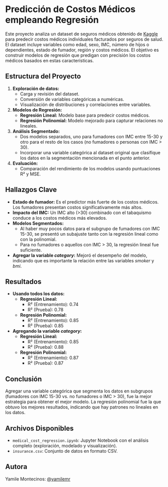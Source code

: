 # **Predicción de Costos Médicos empleando Regresión**

Este proyecto analiza un dataset de seguros médicos obtenido de [Kaggle](https://www.kaggle.com/datasets/mirichoi0218/insurance/data) para predecir costos médicos individuales facturados por seguros de salud. El dataset incluye variables como edad, sexo, IMC, número de hijos o dependientes, estado de fumador, región y costos médicos. El objetivo es construir modelos de regresión que predigan con precisión los costos médicos basados en estas características.

## Estructura del Proyecto
1. **Exploración de datos:**
   - Carga y revisión del dataset.
   - Conversión de variables categóricas a numéricas.
   - Visualización de distribuciones y correlaciones entre variables.
2. **Modelos de Regresión:**
   - **Regresión Lineal:** Modelo base para predecir costos médicos.
   - **Regresión Polinomial:** Modelo mejorado para capturar relaciones no lineales.
3. **Análisis Segmentado:**
   - Dos modelos separados, uno para fumadores con IMC entre 15-30 y otro para el resto de los casos (no fumadores o personas con IMC > 30).
   - Incorporar una variable categórica al dataset original que clasifique los datos en la segmentación mencionada en el punto anterior.
4. **Evaluación:**
   - Comparación del rendimiento de los modelos usando puntuaciones R² y MSE.

## Hallazgos Clave
- **Estado de fumador:** Es el predictor más fuerte de los costos médicos. Los fumadores presentan costos significativamente más altos.
- **Impacto del IMC:** Un IMC alto (>30) combinado con el tabaquismo conduce a los costos médicos más elevados.
- **Modelos Segmentados:**
  - Al haber muy pocos datos para el subgrupo de fumadores con IMC 15-30, se presentó un subajuste tanto con la regresión lineal como con la polinomial.
  - Para no fumadores o aquellos con IMC > 30, la regresión lineal fue suficiente.
- **Agregar la variable *category*:** Mejoró el desempeño del modelo, indicando que es importante la relación entre las variables *smoker* y *bmi*.

## Resultados
- **Usando todos los datos:**
  - **Regresión Lineal:**
    - R² (Entrenamiento): 0.74
    - R² (Prueba): 0.78
  - **Regresión Polinomial:**
    - R² (Entrenamiento): 0.85
    - R² (Prueba): 0.85
- **Agregando la variable *category*:**
  - **Regresión Lineal:**
    - R² (Entrenamiento): 0.85
    - R² (Prueba): 0.88
  - **Regresión Polinomial:**
    - R² (Entrenamiento): 0.87
    - R² (Prueba): 0.87

## Conclusión
Agregar una variable categórica que segmenta los datos en subgrupos (fumadores con IMC 15-30 vs. no fumadores o IMC > 30), fue la mejor estrategia para obtener el mejor modelo. La regresión polinomial fue la que obtuvo los mejores resultados, indicando que hay patrones no lineales en los datos.

## Archivos Disponibles
- `medical_cost_regression.ipynb`: Jupyter Notebook con el análisis completo (exploración, modelado y visualización).
- `insurance.csv`: Conjunto de datos en formato CSV.

## Autora
Yamile Montecinos: [@yamilemr](https://github.com/yamilemr)